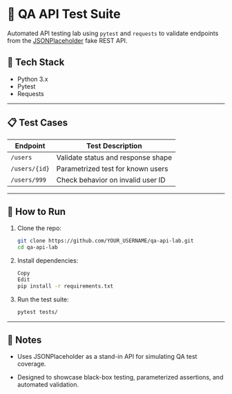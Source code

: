 # 🧪 QA API Test Suite

Automated API testing lab using `pytest` and `requests` to validate endpoints from the [JSONPlaceholder](https://jsonplaceholder.typicode.com) fake REST API.

## 🔧 Tech Stack

- Python 3.x
- Pytest
- Requests

---

## 📋 Test Cases

| Endpoint             | Test Description                  |
|----------------------|------------------------------------|
| `/users`             | Validate status and response shape |
| `/users/{id}`        | Parametrized test for known users  |
| `/users/999`         | Check behavior on invalid user ID  |

---

## 🚀 How to Run

1. Clone the repo:
   ```bash
   git clone https://github.com/YOUR_USERNAME/qa-api-lab.git
   cd qa-api-lab

2. Install dependencies:
   ```bash
   Copy
   Edit
   pip install -r requirements.txt

3. Run the test suite:
   ```bash
   pytest tests/

---

## 📌 Notes

- Uses JSONPlaceholder as a stand-in API for simulating QA test coverage.

- Designed to showcase black-box testing, parameterized assertions, and automated validation.
